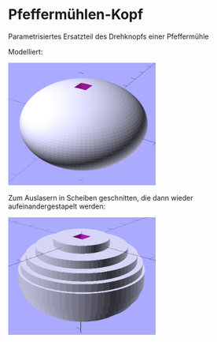 # Pfefferm&uuml;hlen-Kopf

Parametrisiertes Ersatzteil des Drehknopfs einer Pfefferm&uuml;hle

Modelliert:

<img width=300 src="https://raw.githubusercontent.com/mb-fab/Pfeffermuehlen-Kopf/master/head.png"/>

Zum Auslasern in Scheiben geschnitten, die dann wieder aufeinandergestapelt werden:

<img width=300 src="https://raw.githubusercontent.com/mb-fab/Pfeffermuehlen-Kopf/master/slices.png"/>
